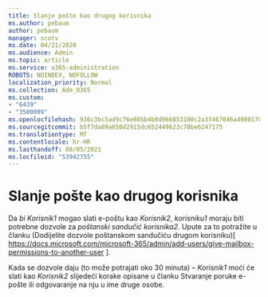 ```yaml
---
title: Slanje pošte kao drugog korisnika
ms.author: pebaum
author: pebaum
manager: scotv
ms.date: 04/21/2020
ms.audience: Admin
ms.topic: article
ms.service: o365-administration
ROBOTS: NOINDEX, NOFOLLOW
localization_priority: Normal
ms.collection: Adm_O365
ms.custom:
- "6439"
- "3500009"
ms.openlocfilehash: 936c3bc5ad9c76e805b4b8d966853100c2a3f467046a490017813b011ef9b600
ms.sourcegitcommit: b5f7da89a650d2915dc652449623c78be6247175
ms.translationtype: MT
ms.contentlocale: hr-HR
ms.lasthandoff: 08/05/2021
ms.locfileid: "53942755"
---
```

# <a name="sending-mail-as-another-user"></a>Slanje pošte kao drugog korisnika

Da *bi Korisnik1* mogao slati e-poštu kao *Korisnik2*, *korisniku1* moraju biti potrebne dozvole za *poštanski sandučić korisnika2.* Upute za to potražite u članku (Dodijelite dozvole poštanskom sandučiću drugom korisniku)[ https://docs.microsoft.com/microsoft-365/admin/add-users/give-mailbox-permissions-to-another-user ].

Kada se dozvole daju (to može potrajati oko 30 minuta) – *Korisnik1* moći će slati kao *Korisnik2* slijedeći korake opisane u članku Stvaranje poruke e-pošte ili odgovaranje na nju u ime druge osobe.
